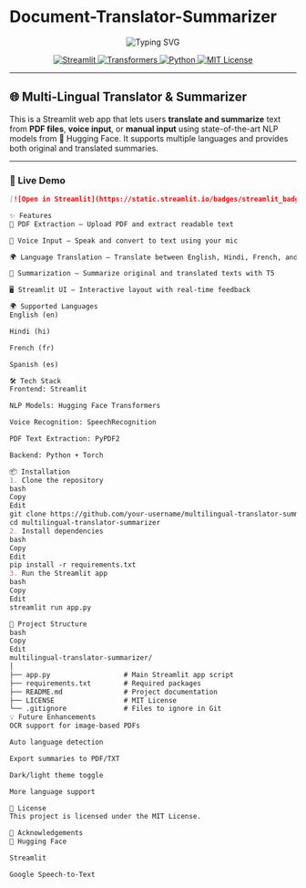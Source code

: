 # Document-Translator-Summarizer

<p align="center">
  <img src="https://readme-typing-svg.demolab.com?font=Fira+Code&pause=1000&color=4B8BBE&width=500&lines=🌍+Multilingual+Translator+%26+Summarizer;Translate+%2F+Summarize+PDFs,+Voice,+Text!" alt="Typing SVG" />
</p>

<p align="center">
  <a href="https://streamlit.io/">
    <img src="https://img.shields.io/badge/Built%20with-Streamlit-ff4b4b?logo=streamlit&logoColor=white" alt="Streamlit" />
  </a>
  <a href="https://huggingface.co">
    <img src="https://img.shields.io/badge/🤗%20Transformers-Hugging%20Face-yellow" alt="Transformers" />
  </a>
  <a href="https://www.python.org">
    <img src="https://img.shields.io/badge/Python-3.8+-blue?logo=python" alt="Python" />
  </a>
  <a href="LICENSE">
    <img src="https://img.shields.io/badge/License-MIT-green" alt="MIT License" />
  </a>
</p>

---

## 🌐 Multi-Lingual Translator & Summarizer

This is a Streamlit web app that lets users **translate and summarize** text from **PDF files**, **voice input**, or **manual input** using state-of-the-art NLP models from 🤗 Hugging Face. It supports multiple languages and provides both original and translated summaries.

---

### 🚀 Live Demo


```markdown
[![Open in Streamlit](https://static.streamlit.io/badges/streamlit_badge_black_white.svg)](https://document-translator-summarizer-j3bbwwmjo2f2kjiylrzrqg.streamlit.app/)

✨ Features
📄 PDF Extraction – Upload PDF and extract readable text

🎤 Voice Input – Speak and convert to text using your mic

🌍 Language Translation – Translate between English, Hindi, French, and Spanish using MarianMT models

🧠 Summarization – Summarize original and translated texts with T5

🖥️ Streamlit UI – Interactive layout with real-time feedback

🌍 Supported Languages
English (en)

Hindi (hi)

French (fr)

Spanish (es)

🛠 Tech Stack
Frontend: Streamlit

NLP Models: Hugging Face Transformers

Voice Recognition: SpeechRecognition

PDF Text Extraction: PyPDF2

Backend: Python + Torch

📦 Installation
1. Clone the repository
bash
Copy
Edit
git clone https://github.com/your-username/multilingual-translator-summarizer.git
cd multilingual-translator-summarizer
2. Install dependencies
bash
Copy
Edit
pip install -r requirements.txt
3. Run the Streamlit app
bash
Copy
Edit
streamlit run app.py

📁 Project Structure
bash
Copy
Edit
multilingual-translator-summarizer/
│
├── app.py                  # Main Streamlit app script
├── requirements.txt        # Required packages
├── README.md               # Project documentation
├── LICENSE                 # MIT License
└── .gitignore              # Files to ignore in Git
💡 Future Enhancements
OCR support for image-based PDFs

Auto language detection

Export summaries to PDF/TXT

Dark/light theme toggle

More language support

📄 License
This project is licensed under the MIT License.

🙌 Acknowledgements
🤗 Hugging Face

Streamlit

Google Speech-to-Text
